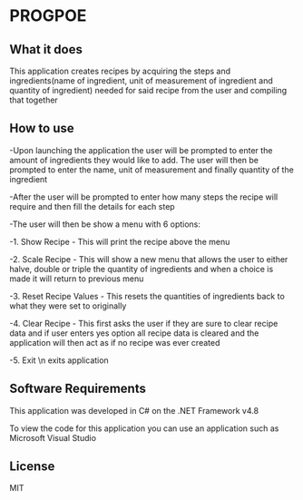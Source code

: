 # PROGPOE
## What it does
This application creates recipes by acquiring the steps and ingredients(name of ingredient, unit of measurement of ingredient and quantity of ingredient) needed for said recipe from the user and compiling that together

## How to use
-Upon launching the application the user will be prompted to enter the amount of ingredients they would like to add. The user will then be prompted to enter the name, unit of measurement and finally quantity of the ingredient

-After the user will be prompted to enter how many steps the recipe will require and then fill the details for each step

-The user will then be show a menu with 6 options:
  
  -1. Show Recipe
      - This will print the recipe above the menu
      
  -2. Scale Recipe
      - This will show a new menu that allows the user to either halve, double or triple the quantity of ingredients and when a choice is made it will return to               previous menu
      
  -3. Reset Recipe Values
      - This resets the quantities of ingredients back to what they were set to originally 
  
  -4. Clear Recipe
      - This first asks the user if they are sure to clear recipe data and if user enters yes option all recipe data is cleared and the application will then act as if           no recipe was ever created
      
  -5. Exit
      \n exits application
      
## Software Requirements

This application was developed in C# on the .NET Framework v4.8

To view the code for this application you can use an application such as Microsoft Visual Studio

## License
MIT


